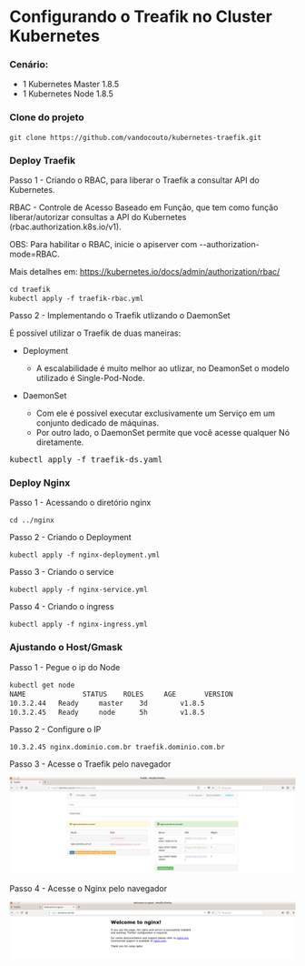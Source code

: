 # Configurando o Treafik no Cluster Kubernetes

### Cenário:

* 1 Kubernetes Master 1.8.5
* 1 Kubernetes Node 1.8.5

### Clone do projeto

    git clone https://github.com/vandocouto/kubernetes-traefik.git

### Deploy Traefik

Passo 1 - Criando o RBAC, para liberar o Traefik a consultar API do Kubernetes.

RBAC - Controle de Acesso Baseado em Função, que tem como função liberar/autorizar consultas a API do Kubernetes (rbac.authorization.k8s.io/v1).

OBS: Para habilitar o RBAC, inicie o apiserver com --authorization-mode=RBAC.

Mais detalhes em: https://kubernetes.io/docs/admin/authorization/rbac/

    cd traefik
    kubectl apply -f traefik-rbac.yml
    
Passo 2 - Implementando o Traefik utlizando o DaemonSet

É possível utilizar o Traefik de duas maneiras: 

* Deployment
    * A escalabilidade é muito melhor ao utlizar, no DeamonSet o modelo utilizado é Single-Pod-Node.

* DaemonSet
    * Com ele é possível executar exclusivamente um Serviço em um conjunto dedicado de máquinas.
    * Por outro lado, o DaemonSet permite que você acesse qualquer Nó diretamente.
    

    
<pre>kubectl apply -f traefik-ds.yaml</pre>
    
 
### Deploy Nginx 
 
 Passo 1 - Acessando o diretório nginx
 
    cd ../nginx

Passo 2 - Criando o Deployment

    kubectl apply -f nginx-deployment.yml 

Passo 3 - Criando o service 
  
    kubectl apply -f nginx-service.yml    
    
Passo 4 - Criando o ingress
    
    kubectl apply -f nginx-ingress.yml 
    
### Ajustando o Host/Gmask

Passo 1 - Pegue o ip do Node 

    kubectl get node
    NAME              STATUS    ROLES     AGE       VERSION
    10.3.2.44   Ready     master    3d        v1.8.5
    10.3.2.45   Ready     node      5h        v1.8.5

Passo 2 - Configure o IP

    10.3.2.45 nginx.dominio.com.br traefik.dominio.com.br
    
Passo 3 - Acesse o Traefik pelo navegador 

![alt text](images/traefik.png "Traefik")

Passo 4 - Acesse o Nginx pelo navegador

![alt text](images/nginx.png "Nginx")

